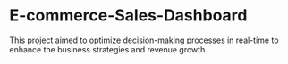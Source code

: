 # E-commerce-Sales-Dashboard
This project aimed to optimize decision-making processes in real-time to enhance the business strategies and revenue growth.

